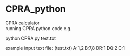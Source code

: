 # CPRA_python

CPRA calculator  
running CPRA python code e.g. 

python CPRA.py test.txt

example input text file: (test.txt)
A:1,2
B:7,8
DR:1
DQ:2
C:1
